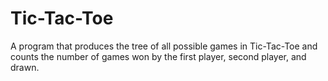 # Tic-Tac-Toe
A program that produces the tree of all possible games in Tic-Tac-Toe and counts the number of games won by the first player, second player, and drawn.

